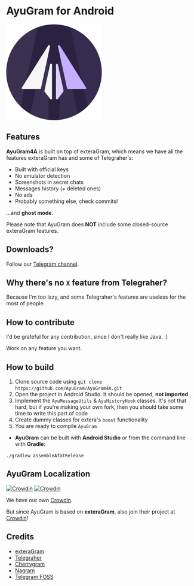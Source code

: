 # AyuGram for Android

![AyuGram Logo](.github/AyuGram.png)

## Features

**AyuGram4A** is built on top of exteraGram, which means we have all the features exteraGram has and
some of Telegraher's:

- Built with official keys
- No emulator detection
- Screenshots in secret chats
- Messages history (+ deleted ones)
- No ads
- Probably something else, check commits!

...and **ghost mode**.

Please note that AyuGram does **NOT** include some closed-source exteraGram features.

## Downloads?

Follow our [Telegram channel](https://t.me/ayugram1338).

## Why there's no `X` feature from Telegraher?

Because I'm too lazy, and some Telegraher's features are useless for the most of people.

## How to contribute

I'd be grateful for any contribution, since I don't really like Java. :)

Work on any feature you want.

## How to build

1. Clone source code using `git clone https://github.com/AyuGram/AyuGram4A.git`
2. Open the project in Android Studio. It should be opened, **not imported**
3. Implement the `AyuMessageUtils` & `AyuHistoryHook` classes. It's not that hard, but if you're
   making your own fork, then you should take some time to write this part of code
4. Create dummy classes for extera's `boost` functionality
5. You are ready to compile `AyuGram`

- **AyuGram** can be built with **Android Studio** or from the command line with **Gradle**:

```
./gradlew assembleAfatRelease
```

## AyuGram Localization

[![Crowdin](https://badges.crowdin.net/ayugram/localized.svg)](https://crowdin.com/project/ayugram)
[![Crowdin](https://badges.crowdin.net/exteralocales/localized.svg)](https://crowdin.com/project/exteralocales)

We have our own [Crowdin](https://crowdin.com/project/ayugram).

But since AyuGram is based on **exteraGram**, also join their project
at [Crowdin](https://crowdin.com/project/exteralocales)!

## Credits

- [exteraGram](https://github.com/exteraSquad/exteraGram)
- [Telegraher](https://github.com/nikitasius/Telegraher)
- [Cherrygram](https://github.com/arsLan4k1390/Cherrygram)
- [Nagram](https://github.com/NextAlone/Nagram)
- [Telegram FOSS](https://github.com/Telegram-FOSS-Team/Telegram-FOSS)

